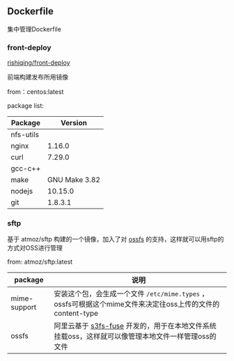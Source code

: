 ## Dockerfile

集中管理Dockerfile

### front-deploy

[rishiqing/front-deploy](https://cloud.docker.com/u/rishiqing/repository/docker/rishiqing/front-deploy)

前端构建发布所用镜像

from：centos:latest

package list:

| Package   | Version       |
| --------- | ------------- |
| nfs-utils |               |
| nginx     | 1.16.0        |
| curl      | 7.29.0        |
| gcc-c++   |               |
| make      | GNU Make 3.82 |
| nodejs    | 10.15.0       |
| git       | 1.8.3.1       |



### sftp

基于 atmoz/sftp 构建的一个镜像，加入了对 [ossfs](<https://github.com/aliyun/ossfs>) 的支持，这样就可以用sftp的方式对OSS进行管理

from: atmoz/sftp:latest

| package      | 说明                                                         |
| ------------ | ------------------------------------------------------------ |
| mime-support | 安装这个包，会生成一个文件 `/etc/mime.types` ，ossfs可根据这个mime文件来决定往oss上传的文件的content-type |
| ossfs        | 阿里云基于 [s3fs-fuse](<https://github.com/s3fs-fuse/s3fs-fuse>) 开发的，用于在本地文件系统挂载oss，这样就可以像管理本地文件一样管理oss的文件 |

